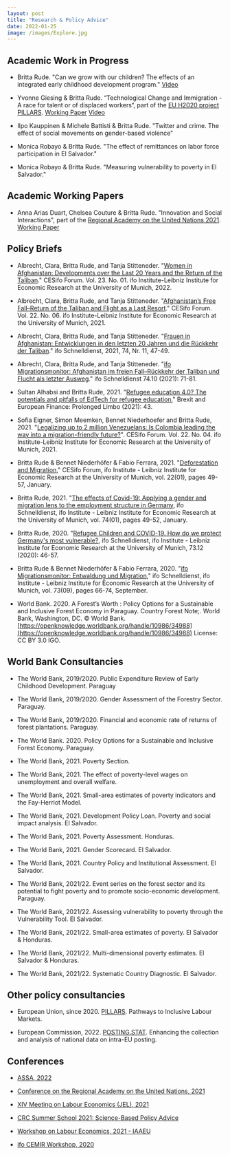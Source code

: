 ```yaml
---
layout: post
title: "Research & Policy Advice"
date: 2022-01-25
image: /images/Explore.jpg
---
```


## Academic Work in Progress 

- Britta Rude. "Can we grow with our children? The effects of an integrated early childhood development program." [Video](https://www.youtube.com/watch?v=SXlIEZ14MZk)

- Yvonne Giesing & Britta Rude. “Technological Change and Immigration - A race for talent or of displaced workers“, part of the [EU H2020 project PILLARS](https://www.h2020-pillars.eu/). [Working Paper](https://www.aeaweb.org/conference/2022/preliminary/2141?q=eNo1jEEKgCAURK8Ss3ZRizaeowuIfVQwFb8UXCLePaPavTczTAMTs4thq4kg26-QWNAFFHPUQyBQKB-DCmkboo_GaeVcJ21VMDTaXdVv5g566XR0PZc5pRGsM3q_AQyJIzo,) [Video](https://www.aeaweb.org/conference/2022/aea-session-recordings/player?meetingId=924&recordingId=1558&VideoSearch%5Bpage%5D=7)

- Ilpo Kauppinen & Michele Battisti & Britta Rude. "Twitter and crime. The effect of social movements on gender-based violence"

- Monica Robayo & Britta Rude. "The effect of remittances on labor force participation in El Salvador."

- Monica Robayo & Britta Rude. "Measuring vulnerability to poverty in El Salvador." 

## Academic Working Papers

- Anna Arias Duart, Chelsea Couture & Britta Rude. "Innovation and Social Interactions", part of the [Regional Academy on the United Nations 2021](http://www.ra-un.org/).
 [Working Paper](http://www.ra-un.org/2021-papers.html)

## Policy Briefs

- Albrecht, Clara, Britta Rude, and Tanja Stitteneder. "[Women in Afghanistan: Developments over the Last 20 Years and the Return of the Taliban](https://www.ifo.de/en/publikationen/2021/article-journal/women-afghanistan-developments-over-past-20-years-and-return)." CESifo Forum. Vol. 23. No. 01. ifo Institute-Leibniz Institute for Economic Research at the University of Munich, 2022.

- Albrecht, Clara, Britta Rude, and Tanja Stitteneder. "[Afghanistan’s Free Fall–Return of the Taliban and Flight as a Last Resort](https://www.cesifo.org/en/publikationen/2021/article-journal/afghanistans-free-fall-return-taliban-and-flight-last-resort)." CESifo Forum. Vol. 22. No. 06. ifo Institute-Leibniz Institute for Economic Research at the University of Munich, 2021.

- Albrecht, Clara, Britta Rude, and Tanja Stitteneder. "[Frauen in Afghanistan: Entwicklungen in den letzten 20 Jahren und die Rückkehr der Taliban](https://www.ifo.de/publikationen/2021/aufsatz-zeitschrift/frauen-afghanistan-entwicklungen-den-letzten-20-jahren-und)." ifo Schnelldienst, 2021, 74, Nr. 11, 47-49.

- Albrecht, Clara, Britta Rude, and Tanja Stitteneder. "[ifo Migrationsmonitor: Afghanistan im freien Fall–Rückkehr der Taliban und Flucht als letzter Ausweg](https://www.ifo.de/publikationen/2021/aufsatz-zeitschrift/ifo-migrationsmonitor-afghanistan-im-freien-fall-rueckkehr)." ifo Schnelldienst 74.10 (2021): 71-81.

- Sultan Alhabsi and Britta Rude, 2021. "[Refugee education 4.0? The potentials and pitfalls of EdTech for refugee education.](https://www.cesifo.org/DocDL/CESifo-Forum-2021-5-alhabsi-rude-edtech-refugee-september.pdf)" Brexit and European Finance: Prolonged Limbo (2021): 43.  

- Sofia Eigner, Simon Meemken, Bennet Niederhoefer and Britta Rude, 2021. "[Legalizing up to 2 million Venezuelans: Is Colombia leading the way into a migration-friendly future?](https://www.cesifo.org/de/publikationen/2021/aufsatz-zeitschrift/legalizing-2-million-venezuelans-colombia-leading-way-more)". CESifo Forum. Vol. 22. No. 04. ifo Institute-Leibniz Institute for Economic Research at the University of Munich, 2021. 

- Britta Rude & Bennet Niederhöfer & Fabio Ferrara, 2021. "[Deforestation and Migration](https://ideas.repec.org/a/ces/ifofor/v22y2021i01p49-57.html)," CESifo Forum, ifo Institute - Leibniz Institute for Economic Research at the University of Munich, vol. 22(01), pages 49-57, January.

- Britta Rude, 2021. "[The effects of Covid-19: Applying a gender and migration lens to the employment structure in Germany](https://ideas.repec.org/a/ces/ifosdt/v74y2021i01p49-52.html), ifo Schnelldienst, ifo Institute - Leibniz Institute for Economic Research at the University of Munich, vol. 74(01), pages 49-52, January.

- Britta Rude, 2020. "[Refugee Children and COVID-19. How do we protect Germany's most vulnerable?](https://www.ifo.de/publikationen/2020/aufsatz-zeitschrift/gefluechtete-kinder-und-covid-19-corona-als-brennglas), ifo Schnelldienst, ifo Institute - Leibniz Institute for Economic Research at the University of Munich, 73.12 (2020): 46-57.

- Britta Rude & Bennet Niederhöfer & Fabio Ferrara, 2020. "[ifo Migrationsmonitor: Entwaldung und Migration](https://ideas.repec.org/a/ces/ifosdt/v73y2020i09p66-74.html)," ifo Schnelldienst, ifo Institute - Leibniz Institute for Economic Research at the University of Munich, vol. 73(09), pages 66-74, September.

- World Bank. 2020. A Forest’s Worth : Policy Options for a Sustainable and Inclusive Forest Economy in Paraguay. Country Forest Note;. World Bank, Washington, DC. © World Bank. [https://openknowledge.worldbank.org/handle/10986/34988](https://openknowledge.worldbank.org/handle/10986/34988) License: CC BY 3.0 IGO.

## World Bank Consultancies

- The World Bank, 2019/2020. Public Expenditure Review of Early Childhood Development. Paraguay 

- The World Bank, 2019/2020. Gender Assessment of the Forestry Sector. Paraguay. 

- The World Bank, 2019/2020. Financial and economic rate of returns of forest plantations. Paraguay.

- The World Bank. 2020. Policy Options for a Sustainable and Inclusive Forest Economy. Paraguay. 

- The World Bank, 2021. Poverty Section. 

- The World Bank, 2021. The effect of poverty-level wages on unemployment and overall welfare. 

- The World Bank, 2021. Small-area estimates of poverty indicators and the Fay-Herriot Model.

- The World Bank, 2021. Development Policy Loan. Poverty and social impact analysis. El Salvador. 

- The World Bank, 2021. Poverty Assessment. Honduras. 

- The World Bank, 2021. Gender Scorecard. El Salvador. 

- The World Bank, 2021. Country Policy and Institutional Assessment. El Salvador. 

- The World Bank, 2021/22. Event series on the forest sector and its potential to fight poverty and to promote socio-economic development. Paraguay. 

- The World Bank, 2021/22. Assessing vulnerability to poverty through the Vulnerability Tool. El Salvador. 

- The World Bank, 2021/22. Small-area estimates of poverty. El Salvador & Honduras.

- The World Bank, 2021/22. Multi-dimensional poverty estimates. El Salvador & Honduras. 

- The World Bank, 2021/22. Systematic Country Diagnostic. El Salvador. 

## Other policy consultancies

- European Union, since 2020. [PILLARS](https://www.h2020-pillars.eu/). Pathways to Inclusive Labour Markets. 

- European Commission, 2022. [POSTING.STAT](https://hiva.kuleuven.be/en/news/newsitems/posting-stat-enhancing-collection-and-analysis-national-data-on-intra-eu-posting). Enhancing the collection and analysis of national data on intra-EU posting.

## Conferences

- [ASSA, 2022](https://www.aeaweb.org/conference/2022/preliminary/2141?q=eNo1jEEKgCAURK8Ss3ZRizaeowuIfVQwFb8UXCLePaPavTczTAMTs4thq4kg26-QWNAFFHPUQyBQKB-DCmkboo_GaeVcJ21VMDTaXdVv5g566XR0PZc5pRGsM3q_AQyJIzo,)

- [Conference on the Regional Academy on the United Nations, 2021](http://www.ra-un.org/)

- [XIV Meeting on Labour Economics (JEL), 2021](https://editorialexpress.com/conference/JEL2021/program/JEL2021.html#15)

- [CRC Summer School 2021: Science-Based Policy Advice](https://berlin-econ.de/event/crc-summer-school-2021-science-based-policy-advice)

- [Workshop on Labour Economics, 2021 - IAAEU](https://www.iaaeg.de/en/economic-team/events/archive/27-oekonomische-abteilung/veranstaltungen/624-workshop-on-labour-economics-2021-english#home)

- [ifo CEMIR Workshop, 2020](https://www.ifo.de/en/event/ifo-cemir-seminars) 

 
